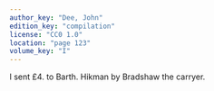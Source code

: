 ```yaml
---
author_key: "Dee, John"
edition_key: "compilation"
license: "CC0 1.0"
location: "page 123"
volume_key: "I"
---
```

I sent £4. to Barth. Hikman by Bradshaw the carryer.
